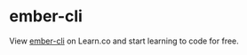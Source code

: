 # ember-cli

<p data-visibility='hidden'>View <a href='https://learn.co/lessons/ember-cli' title='ember-cli'>ember-cli</a> on Learn.co and start learning to code for free.</p>
